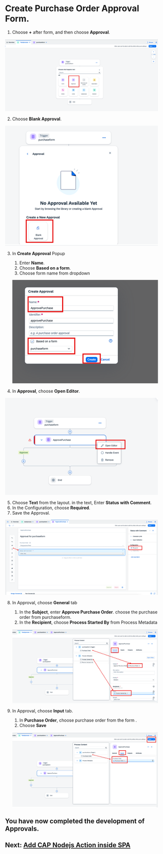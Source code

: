 # Create Purchase Order Approval Form.

1. Choose **+** after form, and then choose **Approval**.

![](./images/chooseapproval.png)

2. Choose **Blank Approval**.

![](./images/blank.png)

3. In **Create Approval** Popup
    1. Enter **Name**.
    2. Choose **Based on a form**.
    3. Choose form name from dropdown

    ![](./images/enterapproval.png)

4. In **Approval**, choose **Open Editor**.

 ![](./images/open.png)

5. Choose **Text** from the layout. in the text, Enter **Status with Comment**.
6. In the Configuration, choose **Required**.
7. Save the Approval.

 ![](./images/text.png) 


8. In Approval, choose **General** tab
    1. In the **Subject**, enter **Approve Purchase Order**. choose the purchase order from purchaseform.
    2. In the **Recipient**, choose **Process Started By** from Process Metadata

     ![](./images/general.png) 

9. In Approval, choose **Input** tab.
    1. In **Purchase Order**, choose purchase order from the form .
    2. Choose **Save**

    ![](./images/input.png) 

## You have now completed the development of Approvals.

## Next: [Add CAP Nodejs Action inside SPA](../action/README.md)


